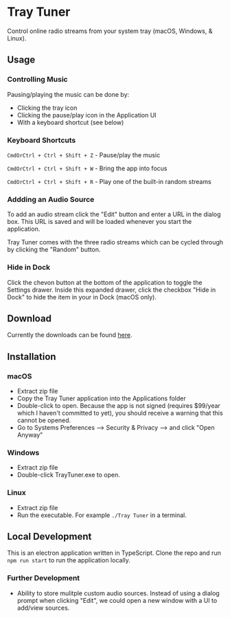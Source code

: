 # Tray Tuner

Control online radio streams from your system tray (macOS, Windows, & Linux).

## Usage

### Controlling Music

Pausing/playing the music can be done by:

- Clicking the tray icon
- Clicking the pause/play icon in the Application UI
- With a keyboard shortcut (see below)

### Keyboard Shortcuts

`CmdOrCtrl + Ctrl + Shift + Z` - Pause/play the music

`CmdOrCtrl + Ctrl + Shift + W` - Bring the app into focus

`CmdOrCtrl + Ctrl + Shift + R` - Play one of the built-in random streams

### Addding an Audio Source

To add an audio stream click the "Edit" button and enter a URL in the dialog box. This URL is saved and will be loaded whenever you start the application.

Tray Tuner comes with the three radio streams which can be cycled through by clicking the "Random" button.

### Hide in Dock

Click the chevon button at the bottom of the application to toggle the Settings drawer. Inside this expanded drawer, click the checkbox "Hide in Dock" to hide the item in your in Dock (macOS only).

## Download

Currently the downloads can be found [here](https://drive.google.com/open?id=1uyz-Y-EZ8_Dw0jdy2QWyLeq5TK0wBp-T).

## Installation

### macOS

- Extract zip file
- Copy the Tray Tuner application into the Applications folder
- Double-click to open. Because the app is not signed (requires \$99/year which I haven't committed to yet), you should receive a warning that this cannot be opened.
- Go to Systems Preferences --> Security & Privacy --> and click "Open Anyway"

### Windows

- Extract zip file
- Double-click TrayTuner.exe to open.

### Linux

- Extract zip file
- Run the executable. For example `./Tray Tuner` in a terminal.

## Local Development

This is an electron application written in TypeScript. Clone the repo and run `npm run start` to run the application locally.

### Further Development

- Ability to store mulitple custom audio sources. Instead of using a dialog prompt when clicking "Edit", we could open a new window with a UI to add/view sources.
